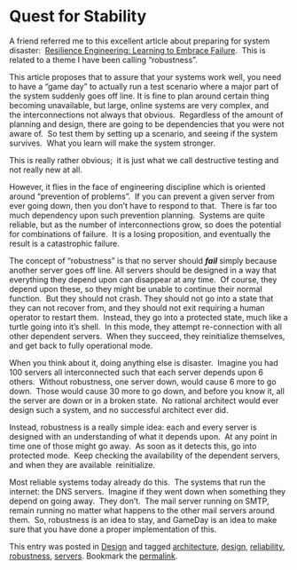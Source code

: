#  Quest for Stability

A friend referred me to this excellent article about preparing for system disaster:  [Resilience Engineering: Learning to Embrace Failure](http://queue.acm.org/detail.cfm?id=2371297).  This is related to a theme I have been calling “robustness”. 

This article proposes that to assure that your systems work well, you need to have a “game day” to actually run a test scenario where a major part of the system suddenly goes off line. It is fine to plan around certain thing becoming unavailable, but large, online systems are very complex, and the interconnections not always that obvious.  Regardless of the amount of planning and design, there are going to be dependencies that you were not aware of.  So test them by setting up a scenario, and seeing if the system survives.  What you learn will make the system stronger. 

This is really rather obvious;  it is just what we call destructive testing and not really new at all.  

However, it flies in the face of engineering discipline which is oriented around “prevention of problems”.  If you can prevent a given server from ever going down, then you don’t have to respond to that.  There is far too much dependency upon such prevention planning.  Systems are quite reliable, but as the number of interconnections grow, so does the potential for combinations of failure.  It is a losing proposition, and eventually the result is a catastrophic failure. 

The concept of “robustness” is that no server should **_fail_** simply because another server goes off line. All servers should be designed in a way that everything they depend upon can disappear at any time.  Of course, they depend upon these, so they might be unable to continue their normal function.  But they should not crash. They should not go into a state that they can not recover from, and they should not exit requiring a human operator to restart them.  Instead, they go into a protected state, much like a turtle going into it’s shell.  In this mode, they attempt re-connection with all other dependent servers.  When they succeed, they reinitialize themselves, and get back to fully operational mode.  

When you think about it, doing anything else is disaster.  Imagine you had 100 servers all interconnected such that each server depends upon 6 others.  Without robustness, one server down, would cause 6 more to go down.  Those would cause 30 more to go down, and before you know it, all the server are down or in a broken state.  No rational architect would ever design such a system, and no successful architect ever did.  

Instead, robustness is a really simple idea: each and every server is designed with an understanding of what it depends upon.  At any point in time one of those might go away.  As soon as it detects this, go into protected mode.  Keep checking the availability of the dependent servers, and when they are available  reinitialize. 
 
Most reliable systems today already do this.  The systems that run the internet: the DNS servers.  Imagine if they went down when something they depend on going away.  They don’t.  The mail server running on SMTP, remain running no matter what happens to the other mail servers around them.  So, robustness is an idea to stay, and GameDay is an idea to make sure that you have done a proper implementation of this.

This entry was posted in [Design](https://agiletribe.purplehillsbooks.com/category/design/) and tagged [architecture](https://agiletribe.purplehillsbooks.com/tag/architecture/), [design](https://agiletribe.purplehillsbooks.com/tag/design/), [reliability](https://agiletribe.purplehillsbooks.com/tag/reliability/), [robustness](https://agiletribe.purplehillsbooks.com/tag/robustness/), [servers](https://agiletribe.purplehillsbooks.com/tag/servers/). Bookmark the [permalink](https://agiletribe.purplehillsbooks.com/2012/11/14/quest-for-stability/ "Permalink to Quest for Stability").
